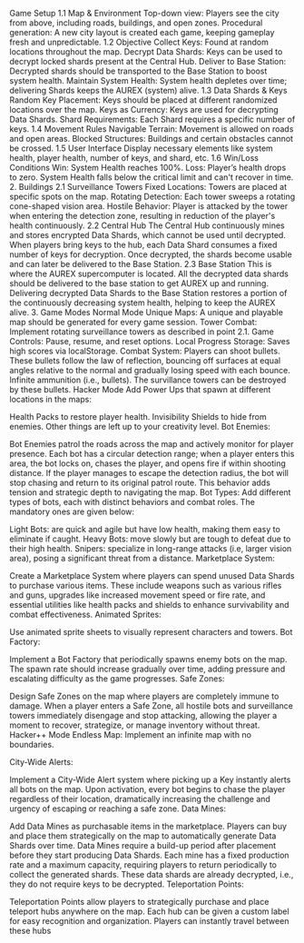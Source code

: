 Game Setup
1.1 Map & Environment
Top-down view: Players see the city from above, including roads, buildings, and open zones.
Procedural generation: A new city layout is created each game, keeping gameplay fresh and unpredictable.
1.2 Objective
Collect Keys: Found at random locations throughout the map.
Decrypt Data Shards: Keys can be used to decrypt locked shards present at the Central Hub.
Deliver to Base Station: Decrypted shards should be transported to the Base Station to boost system health.
Maintain System Health: System health depletes over time; delivering Shards keeps the AUREX (system) alive.
1.3 Data Shards & Keys
Random Key Placement: Keys should be placed at different randomized locations over the map.
Keys as Currency: Keys are used for decrypting Data Shards.
Shard Requirements: Each Shard requires a specific number of keys.
1.4 Movement Rules
Navigable Terrain: Movement is allowed on roads and open areas.
Blocked Structures: Buildings and certain obstacles cannot be crossed.
1.5 User Interface
Display necessary elements like system health, player health, number of keys, and shard, etc.
1.6 Win/Loss Conditions
Win: System Health reaches 100%.
Loss:
Player’s health drops to zero.
System Health falls below the critical limit and can't recover in time.
2. Buildings
2.1 Surveillance Towers
Fixed Locations: Towers are placed at specific spots on the map.
Rotating Detection: Each tower sweeps a rotating cone-shaped vision area.
Hostile Behavior: Player is attacked by the tower when entering the detection zone, resulting in reduction of the player's health continuously.
2.2 Central Hub
The Central Hub continuously mines and stores encrypted Data Shards, which cannot be used until decrypted. When players bring keys to the hub, each Data Shard consumes a fixed number of keys for decryption. Once decrypted, the shards become usable and can later be delivered to the Base Station.
2.3 Base Station
This is where the AUREX supercomputer is located.
All the decrypted data shards should be delivered to the base station to get AUREX up and running.
Delivering decrypted Data Shards to the Base Station restores a portion of the continuously decreasing system health, helping to keep the AUREX alive.
3. Game Modes
Normal Mode
Unique Maps: A unique and playable map should be generated for every game session.
Tower Combat: Implement rotating surveillance towers as described in point 2.1.
Game Controls: Pause, resume, and reset options.
Local Progress Storage: Saves high scores via localStorage.
Combat System:
Players can shoot bullets.
These bullets follow the law of reflection, bouncing off surfaces at equal angles relative to the normal and gradually losing speed with each bounce.
Infinite ammunition (i.e., bullets).
The survillance towers can be destroyed by these bullets.
Hacker Mode
Add Power Ups that spawn at different locations in the maps:

Health Packs to restore player health.
Invisibility Shields to hide from enemies.
Other things are left up to your creativity level.
Bot Enemies:

Bot Enemies patrol the roads across the map and actively monitor for player presence.
Each bot has a circular detection range; when a player enters this area, the bot locks on, chases the player, and opens fire if within shooting distance.
If the player manages to escape the detection radius, the bot will stop chasing and return to its original patrol route. This behavior adds tension and strategic depth to navigating the map.
Bot Types: Add different types of bots, each with distinct behaviors and combat roles. The mandatory ones are given below:

Light Bots: are quick and agile but have low health, making them easy to eliminate if caught.
Heavy Bots: move slowly but are tough to defeat due to their high health.
Snipers: specialize in long-range attacks (i.e, larger vision area), posing a significant threat from a distance.
Marketplace System:

Create a Marketplace System where players can spend unused Data Shards to purchase various items.
These include weapons such as various rifles and guns, upgrades like increased movement speed or fire rate, and essential utilities like health packs and shields to enhance survivability and combat effectiveness.
Animated Sprites:

Use animated sprite sheets to visually represent characters and towers.
Bot Factory:

Implement a Bot Factory that periodically spawns enemy bots on the map. The spawn rate should increase gradually over time, adding pressure and escalating difficulty as the game progresses.
Safe Zones:

Design Safe Zones on the map where players are completely immune to damage.
When a player enters a Safe Zone, all hostile bots and surveillance towers immediately disengage and stop attacking, allowing the player a moment to recover, strategize, or manage inventory without threat.
Hacker++ Mode
Endless Map: Implement an infinite map with no boundaries.

City-Wide Alerts:

Implement a City-Wide Alert system where picking up a Key instantly alerts all bots on the map.
Upon activation, every bot begins to chase the player regardless of their location, dramatically increasing the challenge and urgency of escaping or reaching a safe zone.
Data Mines:

Add Data Mines as purchasable items in the marketplace.
Players can buy and place them strategically on the map to automatically generate Data Shards over time.
Data Mines require a build-up period after placement before they start producing Data Shards.
Each mine has a fixed production rate and a maximum capacity, requiring players to return periodically to collect the generated shards.
These data shards are already decrypted, i.e., they do not require keys to be decrypted.
Teleportation Points:

Teleportation Points allow players to strategically purchase and place teleport hubs anywhere on the map.
Each hub can be given a custom label for easy recognition and organization. Players can instantly travel between these hubs
